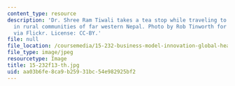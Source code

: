 ```yaml
---
content_type: resource
description: 'Dr. Shree Ram Tiwali takes a tea stop while traveling to make rounds
  in rural communities of far western Nepal. Photo by Rob Tinworth for Nyaya Health
  via Flickr. License: CC-BY.'
file: null
file_location: /coursemedia/15-232-business-model-innovation-global-health-in-frontier-markets-fall-2013/aa03b6fe8ca9b25931bc54e982925bf2_15-232f13-th.jpg
file_type: image/jpeg
resourcetype: Image
title: 15-232f13-th.jpg
uid: aa03b6fe-8ca9-b259-31bc-54e982925bf2
---
```

